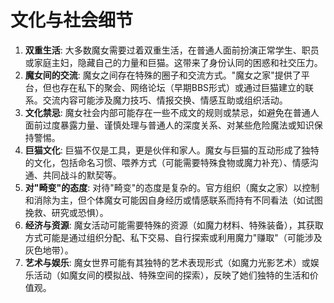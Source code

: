# 文化与社会细节

1.  **双重生活**: 大多数魔女需要过着双重生活，在普通人面前扮演正常学生、职员或家庭主妇，隐藏自己的力量和巨猫。这带来了身份认同的困惑和社交压力。
2.  **魔女间的交流**: 魔女之间存在特殊的圈子和交流方式。"魔女之家"提供了平台，但也存在私下的聚会、网络论坛（早期BBS形式）或通过巨猫建立的联系。交流内容可能涉及魔力技巧、情报交换、情感互助或组织活动。
3.  **文化禁忌**: 魔女社会内部可能存在一些不成文的规则或禁忌，如避免在普通人面前过度暴露力量、谨慎处理与普通人的深度关系、对某些危险魔法或知识保持警惕。
4.  **巨猫文化**: 巨猫不仅是工具，更是伙伴和家人。魔女与巨猫的互动形成了独特的文化，包括命名习惯、喂养方式（可能需要特殊食物或魔力补充）、情感沟通、共同战斗的默契等。
5.  **对"畸变"的态度**: 对待"畸变"的态度是复杂的。官方组织（魔女之家）以控制和消除为主，但个体魔女可能因自身经历或情感联系而持有不同看法（如试图挽救、研究或恐惧）。
6.  **经济与资源**: 魔女活动可能需要特殊的资源（如魔力材料、特殊装备），其获取方式可能是通过组织分配、私下交易、自行探索或利用魔力"赚取"（可能涉及灰色地带）。
7.  **艺术与娱乐**: 魔女世界可能有其独特的艺术表现形式（如魔力光影艺术）或娱乐活动（如魔女间的模拟战、特殊空间的探索），反映了她们独特的生活和价值观。 